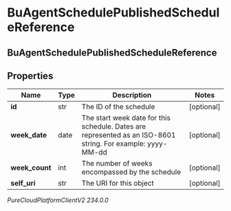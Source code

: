 # BuAgentSchedulePublishedScheduleReference

## BuAgentSchedulePublishedScheduleReference

## Properties

|Name | Type | Description | Notes|
|------------ | ------------- | ------------- | -------------|
| **id** | str | The ID of the schedule | [optional] |
| **week_date** | date | The start week date for this schedule. Dates are represented as an ISO-8601 string. For example: yyyy-MM-dd | [optional] |
| **week_count** | int | The number of weeks encompassed by the schedule | [optional] |
| **self_uri** | str | The URI for this object | [optional] |



_PureCloudPlatformClientV2 234.0.0_
